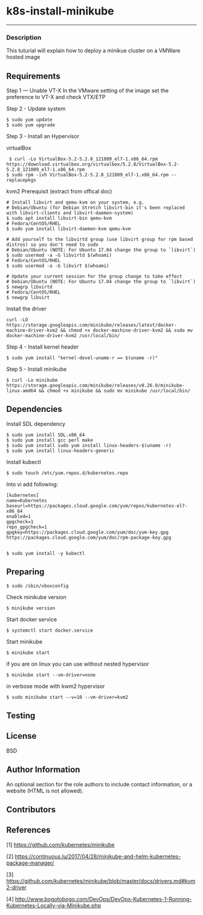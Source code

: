

# k8s-install-minikube
------------

### Description
This tuturial will explain how to deploy a minikue cluster on a VMWare hosted image

Requirements
------------

Step 1 — Unable VT-X
In the VMware setting of the image set the preference to VT-X and check VTX/ETP

Step 2 - Update system

    $ sudo yum update
    $ sudo yum upgrade

Step 3 - Install an Hypervisor

virtualBox

     $ curl -Lo VirtualBox-5.2-5.2.8_121009_el7-1.x86_64.rpm https://download.virtualbox.org/virtualbox/5.2.8/VirtualBox-5.2-5.2.8_121009_el7-1.x86_64.rpm
    $ sudo rpm -ivh VirtualBox-5.2-5.2.8_121009_el7-1.x86_64.rpm --replacepkgs
 
kvm2 
Prerequisit (extract from offical doc)

    # Install libvirt and qemu-kvm on your system, e.g.
    # Debian/Ubuntu (for Debian Stretch libvirt-bin it's been replaced with libvirt-clients and libvirt-daemon-system)
    $ sudo apt install libvirt-bin qemu-kvm
    # Fedora/CentOS/RHEL
    $ sudo yum install libvirt-daemon-kvm qemu-kvm

    # Add yourself to the libvirtd group (use libvirt group for rpm based distros) so you don't need to sudo
    # Debian/Ubuntu (NOTE: For Ubuntu 17.04 change the group to `libvirt`)
    $ sudo usermod -a -G libvirtd $(whoami)
    # Fedora/CentOS/RHEL
    $ sudo usermod -a -G libvirt $(whoami)

    # Update your current session for the group change to take effect
    # Debian/Ubuntu (NOTE: For Ubuntu 17.04 change the group to `libvirt`)
    $ newgrp libvirtd
    # Fedora/CentOS/RHEL
    $ newgrp libvirt
 
 Install the driver
 
    curl -LO https://storage.googleapis.com/minikube/releases/latest/docker-machine-driver-kvm2 && chmod +x docker-machine-driver-kvm2 && sudo mv docker-machine-driver-kvm2 /usr/local/bin/
 


Step 4 - Install kernel header 

    $ sudo yum install "kernel-devel-uname-r == $(uname -r)"

Step 5 - Install minikube

    $ curl -Lo minikube https://storage.googleapis.com/minikube/releases/v0.26.0/minikube-linux-amd64 && chmod +x minikube && sudo mv minikube /usr/local/bin/


Dependencies
------------

Install SDL dependency

    $ sudo yum install SDL.x86_64
    $ sudo yum install gcc perl make
    $ sudo yum install sudo yum install linux-headers-$(uname -r)
    $ sudo yum install linux-headers-generic
    
 Install kubectl
 
    $ sudo touch /etc/yum.repos.d/kubernetes.repo

 Into vi add following:
 
    [kubernetes]
    name=Kubernetes
    baseurl=https://packages.cloud.google.com/yum/repos/kubernetes-el7-x86_64
    enabled=1
    gpgcheck=1
    repo_gpgcheck=1
    gpgkey=https://packages.cloud.google.com/yum/doc/yum-key.gpg https://packages.cloud.google.com/yum/doc/rpm-package-key.gpg

 
    $ sudo yum install -y kubectl
    

Preparing
----------------

    $ sudo /sbin/vboxconfig
    
Check minikube version

    $ minikube version
    
Start docker service

    $ systemctl start docker.service

Start minikube

    $ minikube start

if you are on linux you can use without nested hypervisor

    $ minikube start --vm-driver=none
    
in verbose mode with kwm2 hypervisor

    $ sudo minikube start --v=10 --vm-driver=kvm2

Testing
----------------



License
-------

BSD

Author Information
------------------

An optional section for the role authors to include contact information, or a website (HTML is not allowed).

Contributors
------------


References
-----------
[1] https://github.com/kubernetes/minikube

[2] https://continuous.lu/2017/04/28/minikube-and-helm-kubernetes-package-manager/

[3] https://github.com/kubernetes/minikube/blob/master/docs/drivers.md#kvm2-driver

[4] http://www.bogotobogo.com/DevOps/DevOps-Kubernetes-1-Running-Kubernetes-Locally-via-Minikube.php

